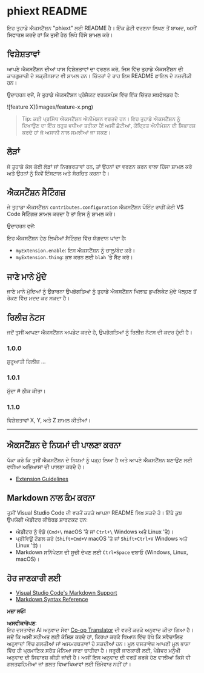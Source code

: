 <!--
CO_OP_TRANSLATOR_METADATA:
{
  "original_hash": "63e2d8f5b452d7842ae393f19ad812c5",
  "translation_date": "2025-05-09T05:27:13+00:00",
  "source_file": "code/09.UpdateSamples/Aug/vscode/phiext/README.md",
  "language_code": "pa"
}
-->
# phiext README

ਇਹ ਤੁਹਾਡੇ ਐਕਸਟੈਂਸ਼ਨ "phiext" ਲਈ README ਹੈ। ਇੱਕ ਛੋਟੀ ਵਰਣਨਾ ਲਿਖਣ ਤੋਂ ਬਾਅਦ, ਅਸੀਂ ਸਿਫਾਰਸ਼ ਕਰਦੇ ਹਾਂ ਕਿ ਤੁਸੀਂ ਹੇਠ ਲਿਖੇ ਹਿੱਸੇ ਸ਼ਾਮਲ ਕਰੋ।

## ਵਿਸ਼ੇਸ਼ਤਾਵਾਂ

ਆਪਣੇ ਐਕਸਟੈਂਸ਼ਨ ਦੀਆਂ ਖਾਸ ਵਿਸ਼ੇਸ਼ਤਾਵਾਂ ਦਾ ਵਰਣਨ ਕਰੋ, ਜਿਸ ਵਿੱਚ ਤੁਹਾਡੇ ਐਕਸਟੈਂਸ਼ਨ ਦੀ ਕਾਰਗੁਜ਼ਾਰੀ ਦੇ ਸਕ੍ਰੀਨਸ਼ਾਟ ਵੀ ਸ਼ਾਮਲ ਹਨ। ਚਿੱਤਰਾਂ ਦੇ ਰਾਹ ਇਸ README ਫਾਇਲ ਦੇ ਨਜ਼ਦੀਕੀ ਹਨ।

ਉਦਾਹਰਨ ਵਜੋਂ, ਜੇ ਤੁਹਾਡੇ ਐਕਸਟੈਂਸ਼ਨ ਪ੍ਰੋਜੈਕਟ ਵਰਕਸਪੇਸ ਵਿੱਚ ਇੱਕ ਚਿੱਤਰ ਸਬਫੋਲਡਰ ਹੈ:

\!\[feature X\]\(images/feature-x.png\)

> Tip: ਕਈ ਪ੍ਰਸਿੱਧ ਐਕਸਟੈਂਸ਼ਨ ਐਨੀਮੇਸ਼ਨ ਵਰਤਦੇ ਹਨ। ਇਹ ਤੁਹਾਡੇ ਐਕਸਟੈਂਸ਼ਨ ਨੂੰ ਦਿਖਾਉਣ ਦਾ ਇੱਕ ਬਹੁਤ ਵਧੀਆ ਤਰੀਕਾ ਹੈ! ਅਸੀਂ ਛੋਟੀਆਂ, ਕੇਂਦ੍ਰਿਤ ਐਨੀਮੇਸ਼ਨ ਦੀ ਸਿਫਾਰਸ਼ ਕਰਦੇ ਹਾਂ ਜੋ ਅਸਾਨੀ ਨਾਲ ਸਮਝੀਆਂ ਜਾ ਸਕਣ।

## ਲੋੜਾਂ

ਜੇ ਤੁਹਾਡੇ ਕੋਲ ਕੋਈ ਲੋੜਾਂ ਜਾਂ ਨਿਰਭਰਤਾਵਾਂ ਹਨ, ਤਾਂ ਉਹਨਾਂ ਦਾ ਵਰਣਨ ਕਰਨ ਵਾਲਾ ਹਿੱਸਾ ਸ਼ਾਮਲ ਕਰੋ ਅਤੇ ਉਹਨਾਂ ਨੂੰ ਕਿਵੇਂ ਇੰਸਟਾਲ ਅਤੇ ਸੰਰਚਿਤ ਕਰਨਾ ਹੈ।

## ਐਕਸਟੈਂਸ਼ਨ ਸੈਟਿੰਗਜ਼

ਜੇ ਤੁਹਾਡਾ ਐਕਸਟੈਂਸ਼ਨ `contributes.configuration` ਐਕਸਟੈਂਸ਼ਨ ਪੌਇੰਟ ਰਾਹੀਂ ਕੋਈ VS Code ਸੈਟਿੰਗਜ਼ ਸ਼ਾਮਲ ਕਰਦਾ ਹੈ ਤਾਂ ਇਸ ਨੂੰ ਸ਼ਾਮਲ ਕਰੋ।

ਉਦਾਹਰਨ ਵਜੋਂ:

ਇਹ ਐਕਸਟੈਂਸ਼ਨ ਹੇਠ ਲਿਖੀਆਂ ਸੈਟਿੰਗਜ਼ ਵਿੱਚ ਯੋਗਦਾਨ ਪਾਂਦਾ ਹੈ:

* `myExtension.enable`: ਇਸ ਐਕਸਟੈਂਸ਼ਨ ਨੂੰ ਚਾਲੂ/ਬੰਦ ਕਰੋ।
* `myExtension.thing`: ਕੁਝ ਕਰਨ ਲਈ `blah` 'ਤੇ ਸੈੱਟ ਕਰੋ।

## ਜਾਣੇ ਮਾਨੇ ਮੁੱਦੇ

ਜਾਣੇ ਮਾਨੇ ਮੁੱਦਿਆਂ ਨੂੰ ਉਭਾਰਨਾ ਉਪਭੋਗਤਿਆਂ ਨੂੰ ਤੁਹਾਡੇ ਐਕਸਟੈਂਸ਼ਨ ਖਿਲਾਫ਼ ਡੁਪਲਿਕੇਟ ਮੁੱਦੇ ਖੋਲ੍ਹਣ ਤੋਂ ਰੋਕਣ ਵਿੱਚ ਮਦਦ ਕਰ ਸਕਦਾ ਹੈ।

## ਰਿਲੀਜ਼ ਨੋਟਸ

ਜਦੋਂ ਤੁਸੀਂ ਆਪਣਾ ਐਕਸਟੈਂਸ਼ਨ ਅਪਡੇਟ ਕਰਦੇ ਹੋ, ਉਪਭੋਗਤਿਆਂ ਨੂੰ ਰਿਲੀਜ਼ ਨੋਟਸ ਦੀ ਕਦਰ ਹੁੰਦੀ ਹੈ।

### 1.0.0

ਸ਼ੁਰੂਆਤੀ ਰਿਲੀਜ਼ ...

### 1.0.1

ਮੁੱਦਾ # ਠੀਕ ਕੀਤਾ।

### 1.1.0

ਵਿਸ਼ੇਸ਼ਤਾਵਾਂ X, Y, ਅਤੇ Z ਸ਼ਾਮਲ ਕੀਤੀਆਂ।

---

## ਐਕਸਟੈਂਸ਼ਨ ਦੇ ਨਿਯਮਾਂ ਦੀ ਪਾਲਣਾ ਕਰਨਾ

ਪੱਕਾ ਕਰੋ ਕਿ ਤੁਸੀਂ ਐਕਸਟੈਂਸ਼ਨ ਦੇ ਨਿਯਮਾਂ ਨੂੰ ਪੜ੍ਹ ਲਿਆ ਹੈ ਅਤੇ ਆਪਣੇ ਐਕਸਟੈਂਸ਼ਨ ਬਣਾਉਣ ਲਈ ਵਧੀਆ ਅਭਿਆਸਾਂ ਦੀ ਪਾਲਣਾ ਕਰਦੇ ਹੋ।

* [Extension Guidelines](https://code.visualstudio.com/api/references/extension-guidelines)

## Markdown ਨਾਲ ਕੰਮ ਕਰਨਾ

ਤੁਸੀਂ Visual Studio Code ਦੀ ਵਰਤੋਂ ਕਰਕੇ ਆਪਣਾ README ਲਿਖ ਸਕਦੇ ਹੋ। ਇੱਥੇ ਕੁਝ ਉਪਯੋਗੀ ਐਡੀਟਰ ਕੀਬੋਰਡ ਸ਼ਾਰਟਕਟ ਹਨ:

* ਐਡੀਟਰ ਨੂੰ ਵੰਡੋ (`Cmd+\` macOS 'ਤੇ ਜਾਂ `Ctrl+\` Windows ਅਤੇ Linux 'ਤੇ)।
* ਪ੍ਰੀਵਿਊ ਟੌਗਲ ਕਰੋ (`Shift+Cmd+V` macOS 'ਤੇ ਜਾਂ `Shift+Ctrl+V` Windows ਅਤੇ Linux 'ਤੇ)।
* Markdown ਸਨਿੱਪੇਟਸ ਦੀ ਸੂਚੀ ਦੇਖਣ ਲਈ `Ctrl+Space` ਦਬਾਓ (Windows, Linux, macOS)।

## ਹੋਰ ਜਾਣਕਾਰੀ ਲਈ

* [Visual Studio Code's Markdown Support](http://code.visualstudio.com/docs/languages/markdown)
* [Markdown Syntax Reference](https://help.github.com/articles/markdown-basics/)

**ਮਜ਼ਾ ਲਓ!**

**ਅਸਵੀਕਾਰੋਪਣ**:  
ਇਹ ਦਸਤਾਵੇਜ਼ AI ਅਨੁਵਾਦ ਸੇਵਾ [Co-op Translator](https://github.com/Azure/co-op-translator) ਦੀ ਵਰਤੋਂ ਕਰਕੇ ਅਨੁਵਾਦ ਕੀਤਾ ਗਿਆ ਹੈ। ਜਦੋਂ ਕਿ ਅਸੀਂ ਸਹੀਅਤ ਲਈ ਕੋਸ਼ਿਸ਼ ਕਰਦੇ ਹਾਂ, ਕਿਰਪਾ ਕਰਕੇ ਧਿਆਨ ਵਿੱਚ ਰੱਖੋ ਕਿ ਸਵੈਚਾਲਿਤ ਅਨੁਵਾਦਾਂ ਵਿੱਚ ਗਲਤੀਆਂ ਜਾਂ ਅਸਮਰਥਤਾਵਾਂ ਹੋ ਸਕਦੀਆਂ ਹਨ। ਮੂਲ ਦਸਤਾਵੇਜ਼ ਆਪਣੀ ਮੂਲ ਭਾਸ਼ਾ ਵਿੱਚ ਹੀ ਪ੍ਰਮਾਣਿਕ ਸਰੋਤ ਮੰਨਿਆ ਜਾਣਾ ਚਾਹੀਦਾ ਹੈ। ਜਰੂਰੀ ਜਾਣਕਾਰੀ ਲਈ, ਪੇਸ਼ੇਵਰ ਮਨੁੱਖੀ ਅਨੁਵਾਦ ਦੀ ਸਿਫਾਰਸ਼ ਕੀਤੀ ਜਾਂਦੀ ਹੈ। ਅਸੀਂ ਇਸ ਅਨੁਵਾਦ ਦੀ ਵਰਤੋਂ ਕਰਕੇ ਹੋਣ ਵਾਲੀਆਂ ਕਿਸੇ ਵੀ ਗਲਤਫਹਿਮੀਆਂ ਜਾਂ ਗਲਤ ਵਿਆਖਿਆਵਾਂ ਲਈ ਜ਼ਿੰਮੇਵਾਰ ਨਹੀਂ ਹਾਂ।